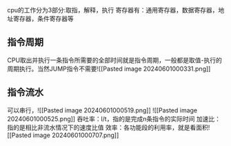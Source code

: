 cpu的工作分为3部分:取指，解释，执行
寄存器有：通用寄存器，数据寄存器，地址寄存器，条件寄存器等
## 指令周期
CPU取出并执行一条指令所需要的全部时间就是指令周期，一般都是取值-执行的周期执行。当然JUMP指令不需要![[Pasted image 20240601000331.png]]
## 指令流水
可以串行，![[Pasted image 20240601000519.png]]
![[Pasted image 20240601000525.png]]
吞吐率：l/t，指的是完成n条指令的实际时间
加速比：指的是相比非流水情况下的速度比值
效率：各功能段的利用率，就是看面积![[Pasted image 20240601000707.png]]
